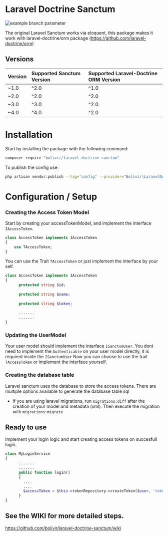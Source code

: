 # Laravel Doctrine Sanctum

![example branch parameter](https://github.com/bolivir/laravel-doctrine-sanctum/actions/workflows/ci.yml/badge.svg?branch=master)

The original Laravel Sanctum works via eloquent, this package makes it work with laravel-doctrine/orm package (https://github.com/laravel-doctrine/orm)

## Versions
Version | Supported Sanctum Version | Supported Laravel-Doctrine ORM Version
:-------|:----------|:----------
~1.0 | ^2.0 | ^1.0
~2.0 | ^2.0 | ^2.0
~3.0 | ^3.0 | ^2.0
~4.0 | ^4.0 | ^2.0

# Installation
Start by installing the package with the following command:
```bash
composer require "bolivir/laravel-doctrine-sanctum"
```
To publish the config use:

```bash
php artisan vendor:publish --tag="config" --provider="Bolivir\LaravelDoctrineSanctum\LaravelDoctrineSanctumProvider"
```

# Configuration / Setup
### Creating the Access Token Model
Start by creating your accessTokenModel, and implement the interface 
``IAccessToken``.<br>
```php
class AccessToken implements IAccessToken
{
    use TAccessToken;
}
```
You can use the Trait `TAccessToken` or just implement the interface by your self.
```php
class AccessToken implements IAccessToken
{
      protected string $id;
    
      protected string $name;
    
      protected string $token;
        
      .......
      .......
}
```
### Updating the UserModel
Your user model should implement the interface `ISanctumUser`. 
You dont need to implement the `Authenticable` on your user model directly, it is required inside the `ISanctumUser`
Now you can choose to use the trait `TAccessToken` or implement the interface yourself.

### Creating the database table
Laravel sanctum uses the database to store the access tokens. There are multiple options available to generate the database table sql
- If you are using laravel migrations, run `migrations:diff` after the creation of your model and metadata (xml). Then execute the migration with `migrations:migrate`


Ready to use
---
Implement your login logic and start creating access tokens on succesfull login.

```php
class MyLoginService
{       
      .......
      .......
      public function login() 
      {
        ....
        ....
        $accessToken = $this->tokenRepository->createToken($user, 'tokenName');
      }
}
```

See the WIKI for more detailed steps.
---
https://github.com/bolivir/laravel-doctrine-sanctum/wiki
